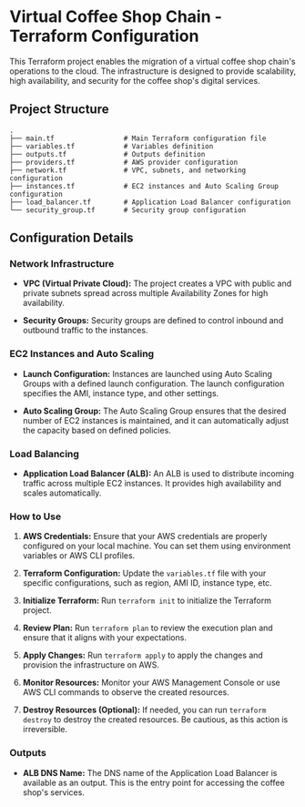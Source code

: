 # Virtual Coffee Shop Chain - Terraform Configuration

This Terraform project enables the migration of a virtual coffee shop chain's operations to the cloud. The infrastructure is designed to provide scalability, high availability, and security for the coffee shop's digital services.

## Project Structure

```
.
├── main.tf                 # Main Terraform configuration file
├── variables.tf            # Variables definition
├── outputs.tf              # Outputs definition
├── providers.tf            # AWS provider configuration
├── network.tf              # VPC, subnets, and networking configuration
├── instances.tf            # EC2 instances and Auto Scaling Group configuration
├── load_balancer.tf        # Application Load Balancer configuration
└── security_group.tf       # Security group configuration
```

## Configuration Details

### Network Infrastructure

- **VPC (Virtual Private Cloud):** The project creates a VPC with public and private subnets spread across multiple Availability Zones for high availability.

- **Security Groups:** Security groups are defined to control inbound and outbound traffic to the instances.

### EC2 Instances and Auto Scaling

- **Launch Configuration:** Instances are launched using Auto Scaling Groups with a defined launch configuration. The launch configuration specifies the AMI, instance type, and other settings.

- **Auto Scaling Group:** The Auto Scaling Group ensures that the desired number of EC2 instances is maintained, and it can automatically adjust the capacity based on defined policies.

### Load Balancing

- **Application Load Balancer (ALB):** An ALB is used to distribute incoming traffic across multiple EC2 instances. It provides high availability and scales automatically.

### How to Use

1. **AWS Credentials:**
   Ensure that your AWS credentials are properly configured on your local machine. You can set them using environment variables or AWS CLI profiles.

2. **Terraform Configuration:**
   Update the `variables.tf` file with your specific configurations, such as region, AMI ID, instance type, etc.

3. **Initialize Terraform:**
   Run `terraform init` to initialize the Terraform project.

4. **Review Plan:**
   Run `terraform plan` to review the execution plan and ensure that it aligns with your expectations.

5. **Apply Changes:**
   Run `terraform apply` to apply the changes and provision the infrastructure on AWS.

6. **Monitor Resources:**
   Monitor your AWS Management Console or use AWS CLI commands to observe the created resources.

7. **Destroy Resources (Optional):**
   If needed, you can run `terraform destroy` to destroy the created resources. Be cautious, as this action is irreversible.

### Outputs

- **ALB DNS Name:** The DNS name of the Application Load Balancer is available as an output. This is the entry point for accessing the coffee shop's services.